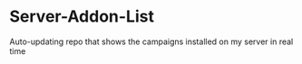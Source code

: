 # Server-Addon-List
Auto-updating repo that shows the campaigns installed on my server in real time
